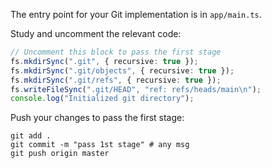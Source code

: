 The entry point for your Git implementation is in `app/main.ts`.

Study and uncomment the relevant code: 

```typescript
// Uncomment this block to pass the first stage
fs.mkdirSync(".git", { recursive: true });
fs.mkdirSync(".git/objects", { recursive: true });
fs.mkdirSync(".git/refs", { recursive: true });
fs.writeFileSync(".git/HEAD", "ref: refs/heads/main\n");
console.log("Initialized git directory");
```

Push your changes to pass the first stage:

```
git add .
git commit -m "pass 1st stage" # any msg
git push origin master
```

